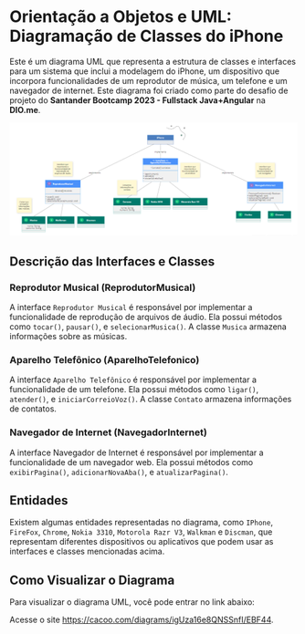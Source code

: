 # Orientação a Objetos e UML: Diagramação de Classes do iPhone

Este é um diagrama UML que representa a estrutura de classes e interfaces para um sistema que inclui a modelagem do iPhone, um dispositivo que incorpora funcionalidades de um reprodutor de música, um telefone e um navegador de internet. Este diagrama foi criado como parte do desafio de projeto do **Santander Bootcamp 2023 - Fullstack Java+Angular** na **DIO.me**.

<img src="./src/assets/UML Diagrama iPhone.png"></img>

## Descrição das Interfaces e Classes

### Reprodutor Musical (ReprodutorMusical)

A interface ``Reprodutor Musical`` é responsável por implementar a funcionalidade de reprodução de arquivos de áudio. Ela possui métodos como ``tocar()``, ``pausar()``, e ``selecionarMusica()``. A classe ``Musica`` armazena informações sobre as músicas.

### Aparelho Telefônico (AparelhoTelefonico)
A interface ``Aparelho Telefônico`` é responsável por implementar a funcionalidade de um telefone. Ela possui métodos como ``ligar()``, ``atender()``, e ``iniciarCorreioVoz()``. A classe ``Contato`` armazena informações de contatos.

### Navegador de Internet (NavegadorInternet)
A interface Navegador de Internet é responsável por implementar a funcionalidade de um navegador web. Ela possui métodos como ``exibirPagina()``, ``adicionarNovaAba()``, e ``atualizarPagina()``.

## Entidades

Existem algumas entidades representadas no diagrama, como ``IPhone``, ``FireFox``, ``Chrome``, ``Nokia 3310``, ``Motorola Razr V3``, ``Walkman`` e ``Discman``, que representam diferentes dispositivos ou aplicativos que podem usar as interfaces e classes mencionadas acima.

## Como Visualizar o Diagrama

Para visualizar o diagrama UML, você pode entrar no link abaixo:

Acesse o site <a href="https://cacoo.com/diagrams/igUza16e8QNSSnfI/EBF44">https://cacoo.com/diagrams/igUza16e8QNSSnfI/EBF44</a>.
